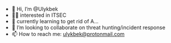 - 👋 Hi, I’m @Ulykbek
- 🧑‍💻 interested in ITSEC
- 🐞 currently learning to get rid of A...
- 🎡 I’m looking to collaborate on threat hunting/incident response
- 📫 How to reach me: ulykbek@protonmail.com

<!---
Ulykbek/Ulykbek is a ✨ special ✨ repository because its `README.md` (this file) appears on your GitHub profile.
You can click the Preview link to take a look at your changes.
--->
